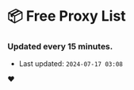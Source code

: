 # :package: Free Proxy List
### Updated every 15 minutes.

- Last updated: `2024-07-17 03:08`

:heart:
